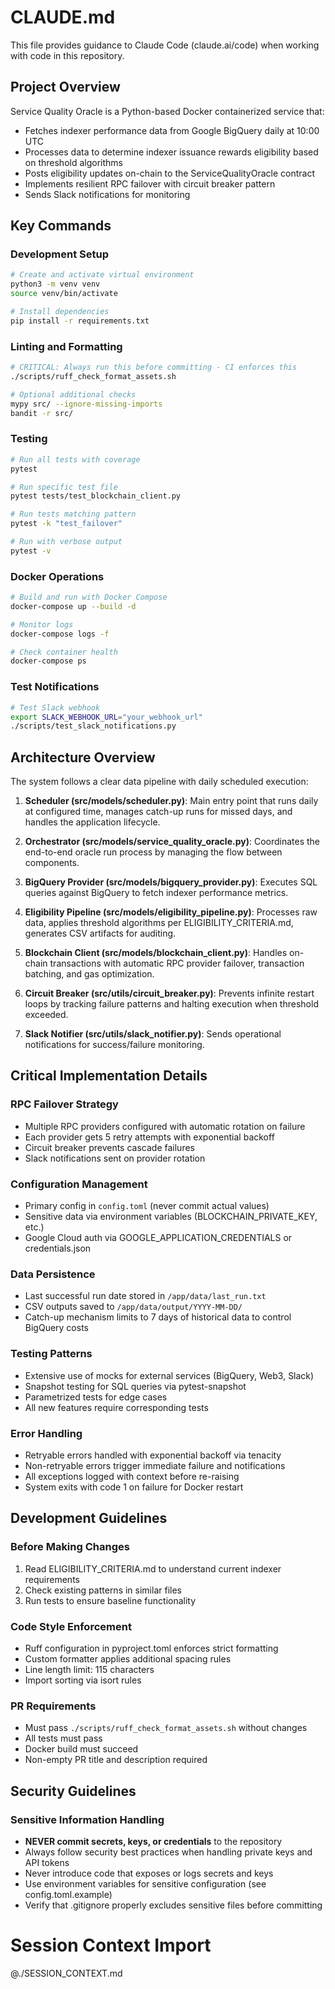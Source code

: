 # CLAUDE.md

This file provides guidance to Claude Code (claude.ai/code) when working with code in this repository.

## Project Overview

Service Quality Oracle is a Python-based Docker containerized service that:
- Fetches indexer performance data from Google BigQuery daily at 10:00 UTC
- Processes data to determine indexer issuance rewards eligibility based on threshold algorithms
- Posts eligibility updates on-chain to the ServiceQualityOracle contract
- Implements resilient RPC failover with circuit breaker pattern
- Sends Slack notifications for monitoring

## Key Commands

### Development Setup
```bash
# Create and activate virtual environment
python3 -m venv venv
source venv/bin/activate

# Install dependencies
pip install -r requirements.txt
```

### Linting and Formatting
```bash
# CRITICAL: Always run this before committing - CI enforces this
./scripts/ruff_check_format_assets.sh

# Optional additional checks
mypy src/ --ignore-missing-imports
bandit -r src/
```

### Testing
```bash
# Run all tests with coverage
pytest

# Run specific test file
pytest tests/test_blockchain_client.py

# Run tests matching pattern
pytest -k "test_failover"

# Run with verbose output
pytest -v
```

### Docker Operations
```bash
# Build and run with Docker Compose
docker-compose up --build -d

# Monitor logs
docker-compose logs -f

# Check container health
docker-compose ps
```

### Test Notifications
```bash
# Test Slack webhook
export SLACK_WEBHOOK_URL="your_webhook_url"
./scripts/test_slack_notifications.py
```

## Architecture Overview

The system follows a clear data pipeline with daily scheduled execution:

1. **Scheduler (src/models/scheduler.py)**: Main entry point that runs daily at configured time, manages catch-up runs for missed days, and handles the application lifecycle.

2. **Orchestrator (src/models/service_quality_oracle.py)**: Coordinates the end-to-end oracle run process by managing the flow between components.

3. **BigQuery Provider (src/models/bigquery_provider.py)**: Executes SQL queries against BigQuery to fetch indexer performance metrics.

4. **Eligibility Pipeline (src/models/eligibility_pipeline.py)**: Processes raw data, applies threshold algorithms per ELIGIBILITY_CRITERIA.md, generates CSV artifacts for auditing.

5. **Blockchain Client (src/models/blockchain_client.py)**: Handles on-chain transactions with automatic RPC provider failover, transaction batching, and gas optimization.

6. **Circuit Breaker (src/utils/circuit_breaker.py)**: Prevents infinite restart loops by tracking failure patterns and halting execution when threshold exceeded.

7. **Slack Notifier (src/utils/slack_notifier.py)**: Sends operational notifications for success/failure monitoring.

## Critical Implementation Details

### RPC Failover Strategy
- Multiple RPC providers configured with automatic rotation on failure
- Each provider gets 5 retry attempts with exponential backoff
- Circuit breaker prevents cascade failures
- Slack notifications sent on provider rotation

### Configuration Management
- Primary config in `config.toml` (never commit actual values)
- Sensitive data via environment variables (BLOCKCHAIN_PRIVATE_KEY, etc.)
- Google Cloud auth via GOOGLE_APPLICATION_CREDENTIALS or credentials.json

### Data Persistence
- Last successful run date stored in `/app/data/last_run.txt`
- CSV outputs saved to `/app/data/output/YYYY-MM-DD/`
- Catch-up mechanism limits to 7 days of historical data to control BigQuery costs

### Testing Patterns
- Extensive use of mocks for external services (BigQuery, Web3, Slack)
- Snapshot testing for SQL queries via pytest-snapshot
- Parametrized tests for edge cases
- All new features require corresponding tests

### Error Handling
- Retryable errors handled with exponential backoff via tenacity
- Non-retryable errors trigger immediate failure and notifications
- All exceptions logged with context before re-raising
- System exits with code 1 on failure for Docker restart

## Development Guidelines

### Before Making Changes
1. Read ELIGIBILITY_CRITERIA.md to understand current indexer requirements
2. Check existing patterns in similar files
3. Run tests to ensure baseline functionality

### Code Style Enforcement
- Ruff configuration in pyproject.toml enforces strict formatting
- Custom formatter applies additional spacing rules
- Line length limit: 115 characters
- Import sorting via isort rules

### PR Requirements
- Must pass `./scripts/ruff_check_format_assets.sh` without changes
- All tests must pass
- Docker build must succeed
- Non-empty PR title and description required

## Security Guidelines

### Sensitive Information Handling
- **NEVER commit secrets, keys, or credentials** to the repository
- Always follow security best practices when handling private keys and API tokens
- Never introduce code that exposes or logs secrets and keys
- Use environment variables for sensitive configuration (see config.toml.example)
- Verify that .gitignore properly excludes sensitive files before committing

# Session Context Import
@./SESSION_CONTEXT.md
